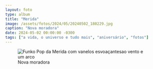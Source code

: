 ```yaml
---
layout: foto
type: album
title: "Merida"
image: /assets/fotos/2024/05/20240502_180229.jpg
caption: "Nova moradora"
date: 2024-05-02 00:00:00 -0300
tags: ["a vida, o universo e tudo mais", "aniversário", "fotos"]
---
```

<figure class="foto-post">
<img src="{{ site.baseurl }}/assets/fotos/2024/05/20240502_180229.jpg" alt="Funko Pop da Merida com vanelos esvoaçantesao vento e um arco" title="Valente">
<figcaption>Nova moradora</figcaption>